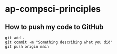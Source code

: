 # ap-compsci-principles

## How to push my code to GitHub

```
git add .
git commit -m "Something describing what you did"
git push origin main
```